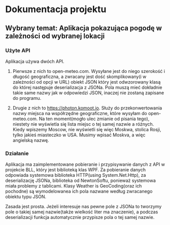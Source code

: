# Dokumentacja projektu

## Wybrany temat: Aplikacja pokazująca pogodę w zależności od wybranej lokacji

### Użyte API

Aplikacja używa dwóch API.

1. Pierwsze z nich to open-meteo.com. Wysyłane jest do niego szerokość i długość geograficzna, a zwracany jest dość skomplikowany(i w zależności od opcji w URL) obiekt JSON który jest odwzorowany klasą do której następuje deserializacja z JSONa. Pola muszą mieć dokładnie takie same nazwy jak w odpowiedzi JSON, inaczej nie zostaną zapisane do programu.

1. Drugie z nich to https://photon.komoot.io. Służy do przekonwertowania nazwy miejsca na współrzędne geograficzne, które wysyłam do open-meteo.com. Na ten moment(mogło ulec zmianie od pisania tego), niestety nie wyświetla się lista miejsc o tej samej nazwie a różnych. Kiedy wpiszemy Moscow, nie wyświetli się więc Moskwa, stolica Rosji, tylko jakieś miasteczko w USA. Musimy wpisać Moskva, a więc angielską nazwę.

### Działanie

Aplikacja ma zaimplementowane pobieranie i przypisywanie danych z API w projekcie BLL, który jest biblioteką klas WPF. Za pobieranie danych odpowiada systemowa biblioteka HTTP(using System.Net.Http), za deserializację JSONa, biblioteka od NewtonSoftu, ponieważ systemowa miała problemy z tablicami. Klasy Weather is GeoCoding(oraz ich pochodne) są wymodelowanea ich pola nazwane według zwracanego obiektu typu JSON.

Zasada jest prosta. Jeżeli interesuje nas pewne pole z JSONa to tworzymy pole o takiej samej nazwie(także wielkość liter ma znaczenie), a podczas deserializacji funkcja automatycznie przypisze pola o tej samej nazwie.




